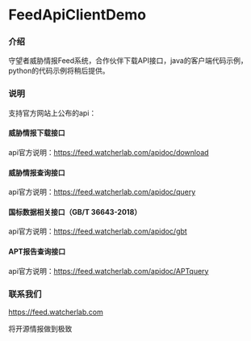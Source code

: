 # FeedApiClientDemo

### 介绍
守望者威胁情报Feed系统，合作伙伴下载API接口，java的客户端代码示例，python的代码示例将稍后提供。

### 说明
支持官方网站上公布的api：
#### 威胁情报下载接口
api官方说明：<https://feed.watcherlab.com/apidoc/download>

 #### 威胁情报查询接口

api官方说明：<https://feed.watcherlab.com/apidoc/query>

#### 国标数据相关接口（GB/T 36643-2018）

api官方说明：<https://feed.watcherlab.com/apidoc/gbt>

#### APT报告查询接口

api官方说明：<https://feed.watcherlab.com/apidoc/APTquery>




### 联系我们
https://feed.watcherlab.com

将开源情报做到极致


